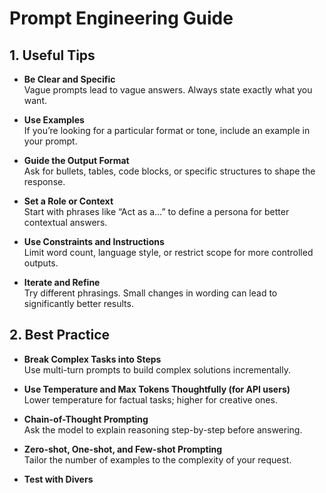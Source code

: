 # Prompt Engineering Guide

## 1. Useful Tips

- **Be Clear and Specific**  
  Vague prompts lead to vague answers. Always state exactly what you want.

- **Use Examples**  
  If you’re looking for a particular format or tone, include an example in your prompt.

- **Guide the Output Format**  
  Ask for bullets, tables, code blocks, or specific structures to shape the response.

- **Set a Role or Context**  
  Start with phrases like “Act as a…” to define a persona for better contextual answers.

- **Use Constraints and Instructions**  
  Limit word count, language style, or restrict scope for more controlled outputs.

- **Iterate and Refine**  
  Try different phrasings. Small changes in wording can lead to significantly better results.

## 2. Best Practice

- **Break Complex Tasks into Steps**  
  Use multi-turn prompts to build complex solutions incrementally.

- **Use Temperature and Max Tokens Thoughtfully (for API users)**  
  Lower temperature for factual tasks; higher for creative ones.

- **Chain-of-Thought Prompting**  
  Ask the model to explain reasoning step-by-step before answering.

- **Zero-shot, One-shot, and Few-shot Prompting**  
  Tailor the number of examples to the complexity of your request.

- **Test with Divers**
